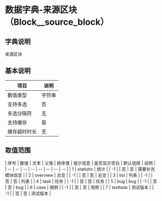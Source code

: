 # 数据字典-来源区块（Block__source_block）
## 字典说明
来源区块

## 基本说明
| 项目 | 说明 |
| -- | -- |
| 数值类型 | 字符串 |
| 支持多选 | 否 |
| 多选分隔符 | 无 |
| 支持缓存 | 是 |
| 缓存超时时长 | 无 |

## 取值范围
| 序号 | 数值 | 文本 | 父值 | 排序值 | 提示信息 | 是否显示空白 | 默认选择 | 说明 |
| -- | -- | -- | -- | -- | -- | -- | -- |
| 1 | statistic | 统计 |  | -1 |  | 否 | 否 | 需要补充模块信息 |
| 2 | overview | 总览 |  | -1 |  | 否 | 否 | 总览 |
| 3 | list | 列表 |  | -1 |  | 否 | 否 | 列表 |
| 4 | task | 任务 |  | -1 |  | 否 | 否 | 任务 |
| 5 | bug | bug |  | -1 |  | 否 | 否 | bug |
| 6 | case | 用例 |  | -1 |  | 否 | 否 | 用例 |
| 7 | testtask | 测试版本 |  | -1 |  | 否 | 否 | 测试版本 |


